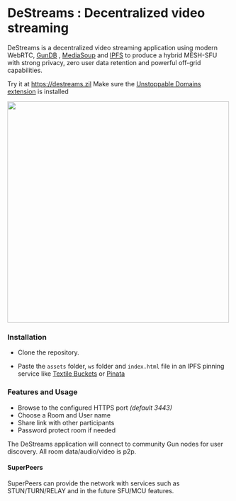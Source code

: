 

# DeStreams : Decentralized video streaming

DeStreams is a decentralized video streaming application using modern WebRTC, [GunDB](http://gun.eco) , [MediaSoup](https://mediasoup.org/) and [IPFS](https://ipfs.io) to produce a hybrid MESH-SFU with strong privacy, zero user data retention and powerful off-grid capabilities.

Try it at https://destreams.zil Make sure the [Unstoppable Domains extension](https://unstoppabledomains.com/extension) is installed

<img src="https://user-images.githubusercontent.com/1423657/78457103-3260a800-76a8-11ea-8c7a-c909c88ba716.png" width=500>


<br/>



### Installation


* Clone the repository.

* Paste the ```assets``` folder, ```ws``` folder and ```index.html``` file in an IPFS pinning service like [Textile Buckets](https://textile.io) or [Pinata](https://pinata.cloud)




### Features and Usage
* Browse to the configured HTTPS port _(default 3443)_
* Choose a Room and User name
* Share link with other participants
* Password protect room if needed

The DeStreams  application will connect to community Gun nodes for user discovery. All room data/audio/video is p2p.


#### SuperPeers
SuperPeers can provide the network with services such as STUN/TURN/RELAY and in the future SFU/MCU features. 


